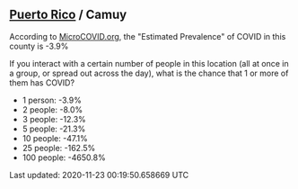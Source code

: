 
## [Puerto Rico](/united-states/puerto-rico) / Camuy

According to [MicroCOVID.org](http://microcovid.org),
the "Estimated Prevalence" of COVID in this county is -3.9%

If you interact with a certain number of people in this location
(all at once in a group, or spread out across the day), what is the chance that
1 or more of them has COVID?

- 1 person: -3.9%
- 2 people: -8.0%
- 3 people: -12.3%
- 5 people: -21.3%
- 10 people: -47.1%
- 25 people: -162.5%
- 100 people: -4650.8%

Last updated: 2020-11-23 00:19:50.658669 UTC
